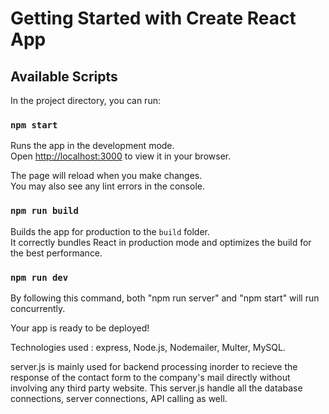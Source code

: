 # Getting Started with Create React App

## Available Scripts

In the project directory, you can run:

### `npm start`

Runs the app in the development mode.\
Open [http://localhost:3000](http://localhost:3000) to view it in your browser.

The page will reload when you make changes.\
You may also see any lint errors in the console.

### `npm run build`

Builds the app for production to the `build` folder.\
It correctly bundles React in production mode and optimizes the build for the best performance.

### `npm run dev`

By following this command, both "npm run server" and "npm start" will run concurrently.

Your app is ready to be deployed!

Technologies used : express, Node.js, Nodemailer, Multer, MySQL.

server.js is mainly used for backend processing inorder to recieve the response of the contact form to the company's mail directly without involving any third party website. This server.js handle all the database connections, server connections, API calling as well.
 
 
